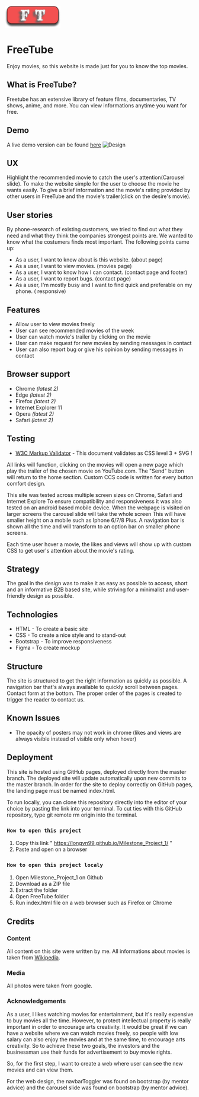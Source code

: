 [<img alt='FreeTube logo' src="assets/images/logo.png" style="margin: 0;position:relative;left:-1%;width:150px;">](#)

# FreeTube

Enjoy movies, so this website is made just for you to know the top movies.

## What is FreeTube?
Freetube has an extensive library of feature films, documentaries, TV shows, anime, and more. You can view informations anytime you want for free.

## Demo
A live demo version can be found
[here](https://longvn99.github.io/Milestone_Project_1/)
![Design](https://github.com/LongVN99/Milestone_Project_1/blob/a496c9ed26880e43e248fb220c388ca592c679a6/Mockups/Mockups.png)

## UX
Highlight the recommended movie to catch the user's attention(Carousel slide). To make the website simple for the user to choose the movie he wants easily. To give a brief information and the movie's rating provided by other users in FreeTube and the movie's trailer(click on the desire's movie).

## User stories
By phone-research of existing customers, we tried to find out what they need and what they think the companies strongest points are. We wanted to know what the costumers finds most important. The following points came up:

* As a user, I want to know about is this website. (about page)
* As a user, I want to view movies. (movies page)
* As a user, I want to know how I can contact. (contact page and footer)
* As a user, I want to report bugs. (contact page)
* As a user, I'm mostly busy and I want to find quick and preferable on my phone. ( responsive)

## Features

*  Allow user to view movies freely
*  User can see recommended movies of the week
*  User can watch movie's trailer by clicking on the movie
*  User can make request for new movies by sending messages in contact
*  User can also report bug or give his opinion by sending messages in contact


## Browser support

* Chrome *(latest 2)*
* Edge *(latest 2)*
* Firefox *(latest 2)*
* Internet Explorer 11
* Opera *(latest 2)*
* Safari *(latest 2)*

## Testing
* [W3C Markup Validator](https://jigsaw.w3.org/css-validator/#validate_by_input) - This document validates as CSS level 3 + SVG ! 

All links will function, clicking on the movies will open a new page which play the trailer of the chosen movie on YouTube.com. The "Send" button will return to the home section. Custom CCS code is written for every button comfort design.

This site was tested across multiple screen sizes on Chrome, Safari and Internet Explore To ensure compatibility and responsiveness it was also tested on an android based mobile device. When the webpage is visited on larger screens the carousel slide will take the whole screen This will have smaller height on a mobile such as Iphone 6/7/8 Plus. A navigation bar is shown all the time and will transform to an option bar on smaller phone screens.

Each time user hover a movie, the likes and views will show up with custom CSS to get user's attention about the movie's rating.

## Strategy
The goal in the design was to make it as easy as possible to access, short and an informative B2B based site, while striving for a minimalist and user-friendly design as possible.

## Technologies
* HTML - To create a basic site
* CSS - To create a nice style and to stand-out
* Bootstrap - To improve responsiveness
* Figma - To create mockup

## Structure
The site is structured to get the right information as quickly as possible. A navigation bar that's always available to quickly scroll between pages. Contact form at the bottom. The proper order of the pages is created to trigger the reader to contact us.

## Known Issues
* The opacity of posters may not work in chrome (likes and views are always visible instead of visible only when hover)

## Deployment
This site is hosted using GitHub pages, deployed directly from the master branch. The deployed site will update automatically upon new commits to the master branch. In order for the site to deploy correctly on GitHub pages, the landing page must be named index.html.

To run locally, you  can clone this repository directly into the editor of your choice by pasting the link into your terminal. To cut ties with this GitHub repository, type git remote rm origin into the terminal.

### `How to open this project`
1. Copy this link " https://longvn99.github.io/Milestone_Project_1/ "
1. Paste and open on a browser

### `How to open this project localy`

1. Open Milestone_Project_1 on Github 
1. Download as a ZIP file
1. Extract the folder
1. Open FreeTube folder
1. Run index.html file on a web browser such as Firefox or Chrome

## Credits
### Content
All content on this site were written by me. All informations about movies is taken from [Wikipedia](https://www.wikipedia.org/).

### Media
All photos were taken from google.

### Acknowledgements
As a user, I likes watching movies for entertainment, but it's really expensive to buy movies all the time. However, to protect intellectual property is really important in order to encourage arts creativity. It would be great if we can have a website where we can watch movies freely, so people with low salary can also enjoy the movies and at the same time, to encourage arts creativity. So to achieve these two goals, the investors and the businessman use their funds for advertisement to buy movie rights.

So, for the first step, I want to create a web where user can see the new movies and can view them.

For the web design, the navbarToggler was found on bootstrap (by mentor advice) and the carousel slide was found on bootstrap (by mentor advice).

